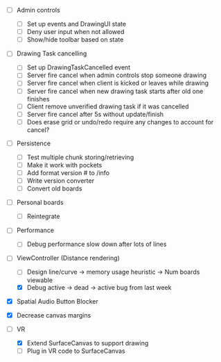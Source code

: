 - [ ] Admin controls
	- [ ] Set up events and DrawingUI state
	- [ ] Deny user input when not allowed
	- [ ] Show/hide toolbar based on state

- [ ] Drawing Task cancelling
	- [ ] Set up DrawingTaskCancelled event
	- [ ] Server fire cancel when admin controls stop someone drawing
	- [ ] Server fire cancel when client is kicked or leaves while drawing
	- [ ] Server fire cancel when new drawing task starts after old one finishes
	- [ ] Client remove unverified drawing task if it was cancelled
	- [ ] Server fire cancel after 5s without update/finish
	- [ ] Does erase grid or undo/redo require any changes to account for cancel?

- [ ] Persistence
	- [ ] Test multiple chunk storing/retrieving
	- [ ] Make it work with pockets
	- [ ] Add format version # to /info
	- [ ] Write version converter
	- [ ] Convert old boards

- [ ] Personal boards
	- [ ] Reintegrate

- [ ] Performance
	- [ ] Debug performance slow down after lots of lines

- [ ] ViewController (Distance rendering)
	- [ ] Design line/curve -> memory usage heuristic -> Num boards viewable
	- [x] Debug active -> dead -> active bug from last week

- [x] Spatial Audio Button Blocker

- [x] Decrease canvas margins

- [ ] VR
	- [x] Extend SurfaceCanvas to support drawing
	- [ ] Plug in VR code to SurfaceCanvas